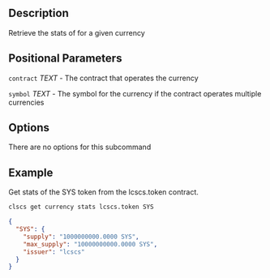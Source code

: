 ## Description
Retrieve the stats of for a given currency

## Positional Parameters
`contract` _TEXT_  - The contract that operates the currency

`symbol` _TEXT_ - The symbol for the currency if the contract operates multiple currencies
## Options
There are no options for this subcommand
## Example
Get stats of the SYS token from the lcscs.token contract. 

```sh
clscs get currency stats lcscs.token SYS
```
```json
{
  "SYS": {
    "supply": "1000000000.0000 SYS",
    "max_supply": "10000000000.0000 SYS",
    "issuer": "lcscs"
  }
}
```
